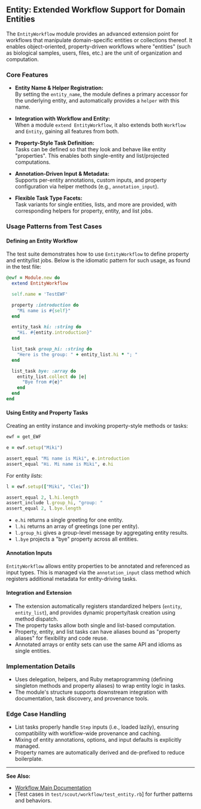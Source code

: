 ## Entity: Extended Workflow Support for Domain Entities

The `EntityWorkflow` module provides an advanced extension point for workflows that manipulate domain-specific entities or collections thereof. It enables object-oriented, property-driven workflows where "entities" (such as biological samples, users, files, etc.) are the unit of organization and computation.

### Core Features

- **Entity Name & Helper Registration:**  
  By setting the `entity_name`, the module defines a primary accessor for the underlying entity, and automatically provides a `helper` with this name.

- **Integration with Workflow and Entity:**  
  When a module `extend EntityWorkflow`, it also extends both `Workflow` and `Entity`, gaining all features from both.

- **Property-Style Task Definition:**  
  Tasks can be defined so that they look and behave like entity "properties". This enables both single-entity and list/projected computations.

- **Annotation-Driven Input & Metadata:**  
  Supports per-entity annotations, custom inputs, and property configuration via helper methods (e.g., `annotation_input`).

- **Flexible Task Type Facets:**  
  Task variants for single entities, lists, and more are provided, with corresponding helpers for property, entity, and list jobs.

### Usage Patterns from Test Cases

#### Defining an Entity Workflow

The test suite demonstrates how to use `EntityWorkflow` to define property and entity/list jobs. Below is the idiomatic pattern for such usage, as found in the test file:

```ruby
@ewf = Module.new do
  extend EntityWorkflow

  self.name = 'TestEWF'

  property :introduction do
    "Mi name is #{self}"
  end

  entity_task hi: :string do
    "Hi. #{entity.introduction}"
  end

  list_task group_hi: :string do
    "Here is the group: " + entity_list.hi * "; "
  end

  list_task bye: :array do
    entity_list.collect do |e|
      "Bye from #{e}"
    end
  end
end
```

#### Using Entity and Property Tasks

Creating an entity instance and invoking property-style methods or tasks:

```ruby
ewf = get_EWF

e = ewf.setup("Miki")

assert_equal "Mi name is Miki", e.introduction
assert_equal "Hi. Mi name is Miki", e.hi
```

For entity _lists_:

```ruby
l = ewf.setup(["Miki", "Clei"])

assert_equal 2, l.hi.length
assert_include l.group_hi, "group: "
assert_equal 2, l.bye.length
```
- `e.hi` returns a single greeting for one entity.
- `l.hi` returns an array of greetings (one per entity).
- `l.group_hi` gives a group-level message by aggregating entity results.
- `l.bye` projects a "bye" property across all entities.

#### Annotation Inputs

`EntityWorkflow` allows entity properties to be annotated and referenced as input types. This is managed via the `annotation_input` class method which registers additional metadata for entity-driving tasks.

#### Integration and Extension

- The extension automatically registers standardized helpers (`entity`, `entity_list`), and provides dynamic property/task creation using method dispatch.
- The property tasks allow both single and list-based computation.
- Property, entity, and list tasks can have aliases bound as "property aliases" for flexibility and code reuse.
- Annotated arrays or entity sets can use the same API and idioms as single entities.

### Implementation Details

- Uses delegation, helpers, and Ruby metaprogramming (defining singleton methods and property aliases) to wrap entity logic in tasks.
- The module's structure supports downstream integration with documentation, task discovery, and provenance tools.

### Edge Case Handling

- List tasks properly handle `Step` inputs (i.e., loaded lazily), ensuring compatibility with workflow-wide provenance and caching.
- Mixing of entity annotations, options, and input defaults is explicitly managed.
- Property names are automatically derived and de-prefixed to reduce boilerplate.

---

**See Also:**  
- [Workflow Main Documentation](#workflow)
- [Test cases in `test/scout/workflow/test_entity.rb`] for further patterns and behaviors.
